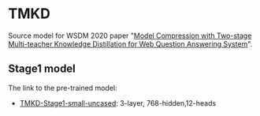 # TMKD
Source model for WSDM 2020 paper "[Model Compression with Two-stage Multi-teacher Knowledge Distillation for Web Question Answering System](https://arxiv.org/abs/1910.08381)". 

## Stage1 model
The link to the pre-trained model:
- [TMKD-Stage1-small-uncased](https://drive.google.com/open?id=1PUr1UOKWpUlsIqAMLnRzXxaOPhfXerVe): 3-layer, 768-hidden,12-heads


